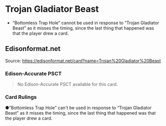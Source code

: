 # Trojan Gladiator Beast

*   “Bottomless Trap Hole” cannot be used in response to “Trojan Gladiator Beast” as it misses the timing, since the last thing that happened was that the player drew a card.

## Edisonformat.net

Source: https://edisonformat.net/card?name=Trojan%20Gladiator%20Beast

### Edison-Accurate PSCT

> No Edison-Accurate PSCT available for this card.

### Card Rulings

●“Bottomless Trap Hole” can't be used in response to “Trojan Gladiator Beast” as it misses the timing, since the last thing that happened was that the player drew a card.
            